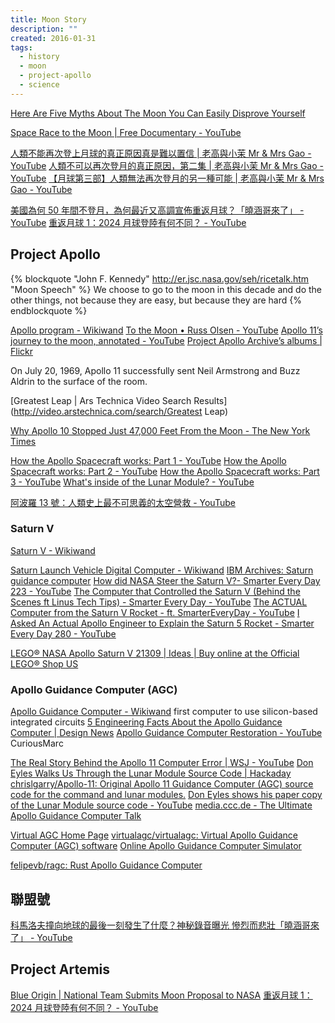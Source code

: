 ```yaml
---
title: Moon Story
description: ""
created: 2016-01-31
tags:
  - history
  - moon
  - project-apollo
  - science
---
```


[Here Are Five Myths About The Moon You Can Easily Disprove Yourself](https://www.sciencealert.com/here-s-how-you-can-disprove-five-myths-about-the-moon-yourself/amp)

[Space Race to the Moon | Free Documentary - YouTube](https://www.youtube.com/watch?v=WoJcvjhbJ70)

[人類不能再次登上月球的真正原因真是難以置信 | 老高與小茉 Mr & Mrs Gao - YouTube](https://www.youtube.com/watch?v=2vzwtqhhJv8)
[人類不可以再次登月的真正原因，第二集 | 老高與小茉 Mr & Mrs Gao - YouTube](https://www.youtube.com/watch?v=uXEgyvQ9C6Y)
[【月球第三部】人類無法再次登月的另一種可能 | 老高與小茉 Mr & Mrs Gao - YouTube](https://www.youtube.com/watch?v=Udvl_VJoM94)

[美國為何 50 年間不登月，為何最近又高調宣佈重返月球？「曉涵哥來了」 - YouTube](https://www.youtube.com/watch?v=R5l7DJHq2cM)
[重返月球 1：2024 月球登陸有何不同？ - YouTube](https://www.youtube.com/watch?v=rngR2Y1QLXo)

## Project Apollo

{% blockquote "John F. Kennedy" <http://er.jsc.nasa.gov/seh/ricetalk.htm> "Moon Speech" %}
We choose to go to the moon in this decade and do the other things, not because they are easy, but because they are hard
{% endblockquote %}

[Apollo program - Wikiwand](http://www.wikiwand.com/en/Apollo_program)
[To the Moon • Russ Olsen - YouTube](https://www.youtube.com/watch?v=l3XwpSKqNZw)
[Apollo 11’s journey to the moon, annotated - YouTube](https://www.youtube.com/watch?v=OCjhCL2iqlQ)
[Project Apollo Archive’s albums | Flickr](https://www.flickr.com/photos/projectapolloarchive/albums)

On July 20, 1969, Apollo 11 successfully sent Neil Armstrong and Buzz Aldrin to the surface of the room.

[Greatest Leap | Ars Technica Video Search Results](<http://video.arstechnica.com/search/Greatest> Leap)

[Why Apollo 10 Stopped Just 47,000 Feet From the Moon - The New York Times](https://www.nytimes.com/2019/05/13/science/apollo-10-moon-nasa.html)

[How the Apollo Spacecraft works: Part 1 - YouTube](https://www.youtube.com/watch?v=8dpkmUjJ8xU)
[How the Apollo Spacecraft works: Part 2 - YouTube](https://www.youtube.com/watch?v=tl1KPjxKVqk)
[How the Apollo Spacecraft works: Part 3 - YouTube](https://www.youtube.com/watch?v=qt_xoCXLXnI)
[What's inside of the Lunar Module? - YouTube](https://www.youtube.com/watch?v=oX8-IXdABuc)

[阿波羅 13 號：人類史上最不可思義的太空營救 - YouTube](https://www.youtube.com/watch?v=-MDrUCw0e6U)

### Saturn V

[Saturn V - Wikiwand](https://www.wikiwand.com/en/Saturn_V)

[Saturn Launch Vehicle Digital Computer - Wikiwand](https://www.wikiwand.com/en/Saturn_Launch_Vehicle_Digital_Computer)
[IBM Archives: Saturn guidance computer](https://www.ibm.com/ibm/history/exhibits/space/space_saturn.html)
[How did NASA Steer the Saturn V?- Smarter Every Day 223 - YouTube](https://www.youtube.com/watch?v=dI-JW2UIAG0)
[The Computer that Controlled the Saturn V (Behind the Scenes ft Linus Tech Tips) - Smarter Every Day - YouTube](https://www.youtube.com/watch?v=6mMK6iSZsAs)
[The ACTUAL Computer from the Saturn V Rocket - ft. SmarterEveryDay - YouTube](https://www.youtube.com/watch?v=olRF5Ckaga0)
[I Asked An Actual Apollo Engineer to Explain the Saturn 5 Rocket - Smarter Every Day 280 - YouTube](https://www.youtube.com/watch?v=1nLHIM2IPRY)

[LEGO® NASA Apollo Saturn V 21309 | Ideas | Buy online at the Official LEGO® Shop US](https://shop.lego.com/en-US/product/LEGO-NASA-Apollo-Saturn-V-21309)

### Apollo Guidance Computer (AGC)

[Apollo Guidance Computer - Wikiwand](https://www.wikiwand.com/en/Apollo_Guidance_Computer)
first computer to use silicon-based integrated circuits
[5 Engineering Facts About the Apollo Guidance Computer | Design News](https://www.designnews.com/electronics-test/5-engineering-facts-about-apollo-guidance-computer/101691942561193)
[Apollo Guidance Computer Restoration - YouTube](https://www.youtube.com/playlist?list=PL-_93BVApb59FWrLZfdlisi_x7-Ut_-w7) CuriousMarc

[The Real Story Behind the Apollo 11 Computer Error | WSJ - YouTube](https://www.youtube.com/watch?v=z4cn93H6sM0)
[Don Eyles Walks Us Through the Lunar Module Source Code | Hackaday](http://hackaday.com/2016/07/05/don-eyles-walks-us-through-the-lunar-module-source-code/)
[chrislgarry/Apollo-11: Original Apollo 11 Guidance Computer (AGC) source code for the command and lunar modules.](https://github.com/chrislgarry/Apollo-11)
[Don Eyles shows his paper copy of the Lunar Module source code - YouTube](https://www.youtube.com/watch?v=H0ITFbDuJz0)
[media.ccc.de - The Ultimate Apollo Guidance Computer Talk](https://media.ccc.de/v/34c3-9064-the_ultimate_apollo_guidance_computer_talk)

[Virtual AGC Home Page](http://www.ibiblio.org/apollo/)
[virtualagc/virtualagc: Virtual Apollo Guidance Computer (AGC) software](https://github.com/virtualagc/virtualagc)
[Online Apollo Guidance Computer Simulator](https://svtsim.com/moonjs/agc.html)

[felipevb/ragc: Rust Apollo Guidance Computer](https://github.com/felipevb/ragc)

## 聯盟號

[科馬洛夫撞向地球的最後一刻發生了什麼？神秘錄音曝光 慘烈而悲壯「曉涵哥來了」 - YouTube](https://www.youtube.com/watch?v=NkuNPdxveiY)

## Project Artemis

[Blue Origin | National Team Submits Moon Proposal to NASA](https://www.blueorigin.com/news/national-team-submits-moon-proposal-to-nasa)
[重返月球 1：2024 月球登陸有何不同？ - YouTube](https://www.youtube.com/watch?v=rngR2Y1QLXo)
